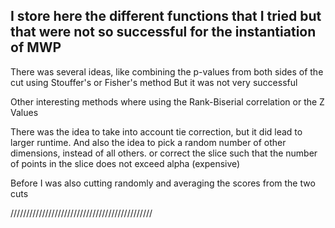 I store here the different functions that I tried but that were not so successful for the instantiation of MWP
--------------------------------------------------------------------------------------------------------------

There was several ideas, like combining the p-values from both sides of the cut using Stouffer's or Fisher's method
But it was not very successful

Other interesting methods where using the Rank-Biserial correlation or the Z Values

There was the idea to take into account tie correction, but it did lead to larger runtime.
And also the idea to pick a random number of other dimensions, instead of all others.
or correct the slice such that the number of points in the slice does not exceed alpha (expensive)

Before I was also cutting randomly and averaging the scores from the two cuts

/////////////////////////////////////////////

